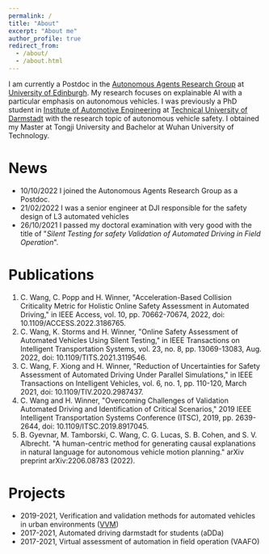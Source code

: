 ```yaml
---
permalink: /
title: "About"
excerpt: "About me"
author_profile: true
redirect_from: 
  - /about/
  - /about.html
---
```


I am currently a Postdoc in the [Autonomous Agents Research Group](https://agents.inf.ed.ac.uk/) at [University of Edinburgh](https://www.ed.ac.uk/). My research focuses on explainable AI with a particular emphasis on autonomous vehicles. I was previously a PhD student in [Institute of Automotive Engineering](https://www.fzd.tu-darmstadt.de/fzd/index.en.jsp) at [Technical University of Darmstadt](https://www.tu-darmstadt.de/) with the research topic of autonomous vehicle safety. I obtained my Master at Tongji University and Bachelor at Wuhan University of Technology.  

News
======
- 10/10/2022 I joined the Autonomous Agents Research Group as a Postdoc.
- 21/02/2022 I was a senior engineer at DJI responsible for the safety design of L3 automated vehicles
- 26/10/2021 I passed my doctoral examination with very good with the title of "*Silent Testing for safety Validation of Automated Driving in Field Operation*". 


Publications
======
1. C. Wang, C. Popp and H. Winner, "Acceleration-Based Collision Criticality Metric for Holistic Online Safety Assessment in Automated Driving," in IEEE Access, vol. 10, pp. 70662-70674, 2022, doi: 10.1109/ACCESS.2022.3186765.
2. C. Wang, K. Storms and H. Winner, "Online Safety Assessment of Automated Vehicles Using Silent Testing," in IEEE Transactions on Intelligent Transportation Systems, vol. 23, no. 8, pp. 13069-13083, Aug. 2022, doi: 10.1109/TITS.2021.3119546.
3. C. Wang, F. Xiong and H. Winner, "Reduction of Uncertainties for Safety Assessment of Automated Driving Under Parallel Simulations," in IEEE Transactions on Intelligent Vehicles, vol. 6, no. 1, pp. 110-120, March 2021, doi: 10.1109/TIV.2020.2987437.
4. C. Wang and H. Winner, "Overcoming Challenges of Validation Automated Driving and Identification of Critical Scenarios," 2019 IEEE Intelligent Transportation Systems Conference (ITSC), 2019, pp. 2639-2644, doi: 10.1109/ITSC.2019.8917045.
5. B. Gyevnar, M. Tamborski, C. Wang, C. G. Lucas, S. B. Cohen, and S. V. Albrecht. "A human-centric method for generating causal explanations in natural language for autonomous vehicle motion planning." arXiv preprint arXiv:2206.08783 (2022).

Projects
======
- 2019-2021, Verification and validation methods for automated vehicles in urban environments ([VVM](https://www.vvm-projekt.de/en/))
- 2017-2021, Automated driving darmstadt for students (aDDa)
- 2017-2021, Virtual assessment of automation in field operation (VAAFO)